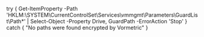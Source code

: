 try { 
      Get-ItemProperty -Path 'HKLM:\SYSTEM\CurrentControlSet\Services\vmmgmt\Parameters\GuardList\Path*' | Select-Object -Property Drive, GuardPath -ErrorAction 'Stop'
    }
catch { 
      "No paths were found encrypted by Vormetric"
    }
